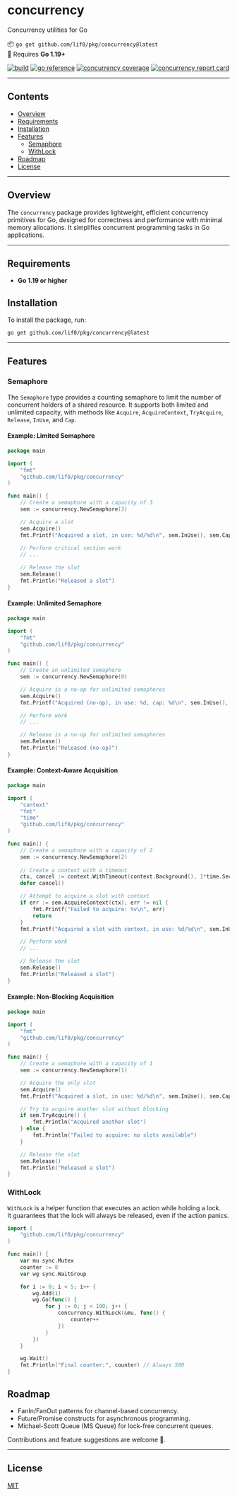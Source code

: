 # concurrency

Concurrency utilities for Go

📦 `go get github.com/lif0/pkg/concurrency@latest`  
🧪 Requires **Go 1.19+**

[![build](https://github.com/lif0/pkg/workflows/build/badge.svg)](https://github.com/lif0/pkg/workflows/build/badge.svg)
[![go reference](https://pkg.go.dev/badge/github.com/lif0/pkg.svg)](https://pkg.go.dev/github.com/lif0/pkg/concurrency)
[![concurrency coverage](https://img.shields.io/endpoint?url=https%3A%2F%2Fraw.githubusercontent.com%2Flif0%2Fpkg%2Frefs%2Fheads%2Fmain%2F.github%2Fassets%2Fbadges%2Fcoverage-concurrency.json)](https://img.shields.io/endpoint?url=https%3A%2F%2Fraw.githubusercontent.com%2Flif0%2Fpkg%2Frefs%2Fheads%2Fmain%2F.github%2Fassets%2Fbadges%2Fcoverage-concurrency.json)
[![concurrency report card](https://goreportcard.com/badge/github.com/lif0/pkg/concurrency)](https://goreportcard.com/report/github.com/lif0/pkg/concurrency)

---
## Contents

- [Overview](#overview)
- [Requirements](#requirements)
- [Installation](#installation)
- [Features](#features)
  - [Semaphore](#semaphore)
  - [WithLock](#withlock)
- [Roadmap](#roadmap)
- [License](#license)

---

## Overview

The `concurrency` package provides lightweight, efficient concurrency primitives for Go, designed for correctness and performance with minimal memory allocations. It simplifies concurrent programming tasks in Go applications.

---

## Requirements

- **Go 1.19 or higher**

## Installation

To install the package, run:

```bash
go get github.com/lif0/pkg/concurrency@latest
```

---

## Features

### Semaphore

The `Semaphore` type provides a counting semaphore to limit the number of concurrent holders of a shared resource. It supports both limited and unlimited capacity, with methods like `Acquire`, `AcquireContext`, `TryAcquire`, `Release`, `InUse`, and `Cap`.

#### Example: Limited Semaphore

```go
package main

import (
    "fmt"
    "github.com/lif0/pkg/concurrency"
)

func main() {
    // Create a semaphore with a capacity of 3
    sem := concurrency.NewSemaphore(3)

    // Acquire a slot
    sem.Acquire()
    fmt.Printf("Acquired a slot, in use: %d/%d\n", sem.InUse(), sem.Cap())
    
    // Perform critical section work
    // ...

    // Release the slot
    sem.Release()
    fmt.Println("Released a slot")
}
```

#### Example: Unlimited Semaphore

```go
package main

import (
    "fmt"
    "github.com/lif0/pkg/concurrency"
)

func main() {
    // Create an unlimited semaphore
    sem := concurrency.NewSemaphore(0)

    // Acquire is a no-op for unlimited semaphores
    sem.Acquire()
    fmt.Printf("Acquired (no-op), in use: %d, cap: %d\n", sem.InUse(), sem.Cap())

    // Perform work
    // ...

    // Release is a no-op for unlimited semaphores
    sem.Release()
    fmt.Println("Released (no-op)")
}
```

#### Example: Context-Aware Acquisition

```go
package main

import (
    "context"
    "fmt"
    "time"
    "github.com/lif0/pkg/concurrency"
)

func main() {
    // Create a semaphore with a capacity of 2
    sem := concurrency.NewSemaphore(2)
    
    // Create a context with a timeout
    ctx, cancel := context.WithTimeout(context.Background(), 1*time.Second)
    defer cancel()

    // Attempt to acquire a slot with context
    if err := sem.AcquireContext(ctx); err != nil {
        fmt.Printf("Failed to acquire: %v\n", err)
        return
    }
    fmt.Printf("Acquired a slot with context, in use: %d/%d\n", sem.InUse(), sem.Cap())

    // Perform work
    // ...

    // Release the slot
    sem.Release()
    fmt.Println("Released a slot")
}
```

#### Example: Non-Blocking Acquisition

```go
package main

import (
    "fmt"
    "github.com/lif0/pkg/concurrency"
)

func main() {
    // Create a semaphore with a capacity of 1
    sem := concurrency.NewSemaphore(1)

    // Acquire the only slot
    sem.Acquire()
    fmt.Printf("Acquired a slot, in use: %d/%d\n", sem.InUse(), sem.Cap())

    // Try to acquire another slot without blocking
    if sem.TryAcquire() {
        fmt.Println("Acquired another slot")
    } else {
        fmt.Println("Failed to acquire: no slots available")
    }

    // Release the slot
    sem.Release()
    fmt.Println("Released a slot")
}
```

### WithLock

`WithLock` is a helper function that executes an action while holding a lock.  
It guarantees that the lock will always be released, even if the action panics.

```go
import (
	"github.com/lif0/pkg/concurrency"
)

func main() {
	var mu sync.Mutex
	counter := 0
	var wg sync.WaitGroup

	for i := 0; i < 5; i++ {
		wg.Add(1)
        wg.Go(func() {
            for j := 0; j < 100; j++ {
				concurrency.WithLock(&mu, func() {
					counter++
				})
			}
        })
	}

	wg.Wait()
	fmt.Println("Final counter:", counter) // Always 500
}
```

## Roadmap

- FanIn/FanOut patterns for channel-based concurrency.
- Future/Promise constructs for asynchronous programming.
- Michael-Scott Queue (MS Queue) for lock-free concurrent queues.

Contributions and feature suggestions are welcome 🤗.

---

## License

[MIT](./LICENSE)
